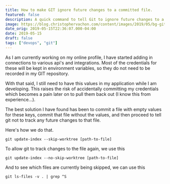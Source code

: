 ```yaml
---
title: How to make GIT ignore future changes to a committed file.
featured: false
description: A quick command to tell Git to ignore future changes to a tracked file.
image: https://blog.christophervachon.com/content/images/2019/05/bg-git-2.jpg
date_orig: 2019-05-15T22:36:07.000-04:00
date: 2019-05-15
draft: false
tags: ["devops", "git"]
---
```


As I am currently working on my online profile, I have started adding in connections to various api's and integrations. Most of the credentials for these will be kept in environment variables, so they do not need to be recorded in my GIT repository.

With that said, I still need to have this values in my application while I am developing. This raises the risk of accidentally committing my credentials which becomes a pain later on to pull them back out (I know this from experience...).

The best solution I have found has been to commit a file with empty values for these keys, commit that file without the values, and then proceed to tell git not to track any future changes to that file.

Here's how we do that.

```
git update-index --skip-worktree [path-to-file]
```

To allow git to track changes to the file again, we use this

```
git update-index --no-skip-worktree [path-to-file]
```

And to see which files are currently being skipped, we can use this

```
git ls-files -v . | grep ^S
```

